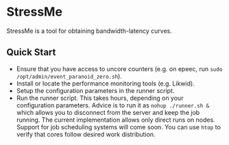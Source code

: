 # StressMe
StressMe is a tool for obtaining bandwidth-latency curves.

## Quick Start

- Ensure that you have access to uncore counters (e.g. on epeec, run `sudo /opt/admin/event_paranoid_zero.sh`).
- Install or locate the performance monitoring tools (e.g. Likwid).
- Setup the configuration parameters in the runner script.
- Run the runner script. This takes hours, depending on your configuration parameters. Advice is to run it as `nohup ./runner.sh &` which allows you to disconnect from the server and keep the job running.
The current implementation allows only direct runs on nodes. Support for job scheduling systems will come soon.
You can use `htop` to verify that cores follow desired work distribution.
